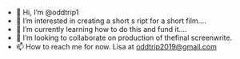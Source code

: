 - 👋 Hi, I’m @oddtrip1
- 👀 I’m interested in creating a short s ript for a short film....
- 🌱 I’m currently learning how to do this and fund it....
- 💞️ I’m looking to collaborate on production of thefinal screenwrite.
- 📫 How to reach me for now. Lisa  at oddtrip2019@gmail.com 

<!---
oddtrip1/oddtrip1 is a ✨ special ✨ repository because its `README.md` (this file) appears on your GitHub profile.
You can click the Preview link to take a look at your changes.
--->
